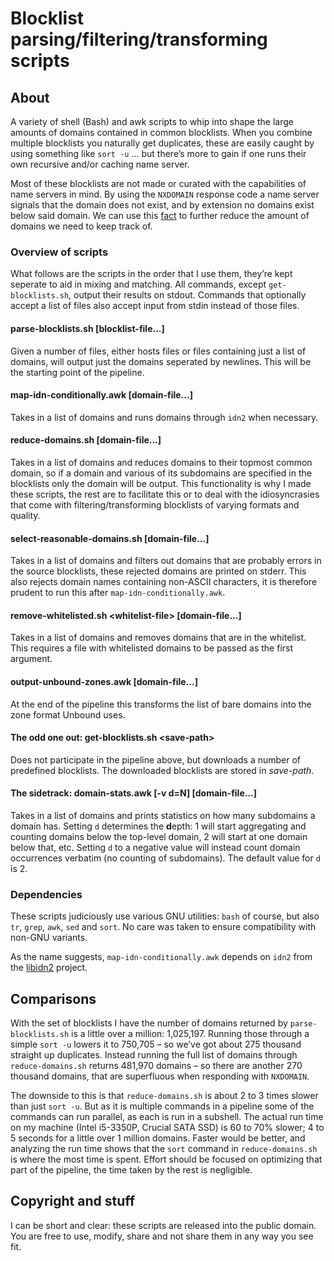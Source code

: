 # Blocklist parsing/filtering/transforming scripts

## About
A variety of shell (Bash) and awk scripts to whip into shape the large amounts of domains contained in common blocklists. When you combine multiple blocklists you naturally get duplicates, these are easily caught by using something like `sort -u` … but there’s more to gain if one runs their own recursive and/​or caching name server.

Most of these blocklists are not made or curated with the capabilities of name servers in mind. By using the `NXDOMAIN` response code a name server signals that the domain does not exist, and by extension no domains exist below said domain. We can use this [fact](https://tools.ietf.org/html/rfc8020) to further reduce the amount of domains we need to keep track of.

### Overview of scripts
What follows are the scripts in the order that I use them, they’re kept seperate to aid in mixing and matching. All commands, except `get-blocklists.sh`, output their results on stdout. Commands that optionally accept a list of files also accept input from stdin instead of those files.

#### parse-blocklists.sh [blocklist-file...]
Given a number of files, either hosts files or files containing just a list of domains, will output just the domains seperated by newlines. This will be the starting point of the pipeline.

#### map-idn-conditionally.awk [domain-file...]
Takes in a list of domains and runs domains through `idn2` when necessary.

#### reduce-domains.sh [domain-file...]
Takes in a list of domains and reduces domains to their topmost common domain, so if a domain and various of its subdomains are specified in the blocklists only the domain will be output. This functionality is why I made these scripts, the rest are to facilitate this or to deal with the idiosyncrasies that come with filtering/​transforming blocklists of varying formats and quality.

#### select-reasonable-domains.sh [domain-file...]
Takes in a list of domains and filters out domains that are probably errors in the source blocklists, these rejected domains are printed on stderr. This also rejects domain names containing non-ASCII characters, it is therefore prudent to run this after `map-idn-conditionally.awk`.

#### remove-whitelisted.sh \<whitelist-file> [domain-file...]
Takes in a list of domains and removes domains that are in the whitelist. This requires a file with whitelisted domains to be passed as the first argument.

#### output-unbound-zones.awk [domain-file...]
At the end of the pipeline this transforms the list of bare domains into the zone format Unbound uses.

#### The odd one out: get-blocklists.sh \<save-path>
Does not participate in the pipeline above, but downloads a number of predefined blocklists. The downloaded blocklists are stored in _save-path_.

#### The sidetrack: domain-stats.awk [-v d=N] [domain-file...]
Takes in a list of domains and prints statistics on how many subdomains a domain has. Setting `d` determines the **d**epth: 1 will start aggregating and counting domains below the top-level domain, 2 will start at one domain below that, etc. Setting `d` to a negative value will instead count domain occurrences verbatim (no counting of subdomains). The default value for `d` is 2.

### Dependencies
These scripts judiciously use various GNU utilities: `bash` of course, but also `tr`, `grep`, `awk`, `sed` and `sort`. No care was taken to ensure compatibility with non-GNU variants.

As the name suggests, `map-idn-conditionally.awk` depends on `idn2` from the [libidn2](https://gitlab.com/libidn/libidn2) project.

## Comparisons
With the set of blocklists I have the number of domains returned by `parse-blocklists.sh` is a little over a million: 1,025,197. Running those through a simple `sort -u` lowers it to 750,705 – so we’ve got about 275 thousand straight up duplicates. Instead running the full list of domains through `reduce-domains.sh` returns 481,970 domains – so there are another 270 thousand domains, that are superfluous when responding with `NXDOMAIN`.

The downside to this is that `reduce-domains.sh` is about 2 to 3 times slower than just `sort -u`. But as it is multiple commands in a pipeline some of the commands can run parallel, as each is run in a subshell. The actual run time on my machine (Intel i5-3350P, Crucial SATA SSD) is 60 to 70% slower; 4 to 5 seconds for a little over 1 million domains. Faster would be better, and analyzing the run time shows that the `sort` command in `reduce-domains.sh` is where the most time is spent. Effort should be focused on optimizing that part of the pipeline, the time taken by the rest is negligible.

## Copyright and stuff
I can be short and clear: these scripts are released into the public domain. You are free to use, modify, share and not share them in any way you see fit.
